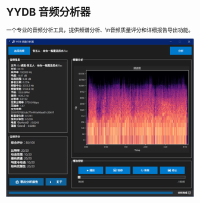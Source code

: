 # YYDB 音频分析器

一个专业的音频分析工具，提供频谱分析、\n音频质量评分和详细报告导出功能。

![1](https://github.com/sumingyd/YYDBAnalyzer/blob/d1b318e2d6a8aae5ce3c5075c47e56dbbbc8d7f1/img/1.png)